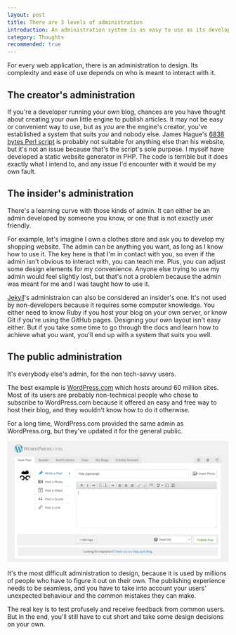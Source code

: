 ```yaml
---
layout: post
title: There are 3 levels of administration
introduction: An administration system is as easy to use as its development is difficult.
category: Thoughts
recommended: true
---
```


For every web application, there is an administration to design. Its complexity and ease of use depends on who is meant to interact with it.

## The creator's administration

If you're a developer running your own blog, chances are you have thought about creating your own little engine to publish articles. It may not be easy or convenient way to use, but as *you* are the engine's creator, you've established a system that suits *you* and nobody else. James Hague's [6838 bytes Perl script](http://prog21.dadgum.com/77.html) is probably not suitable for anything else than his website, but it's not an issue because that's the script's sole purpose. I myself have developed a static website generator in PHP. The code is terrible but it does exactly what I intend to, and any issue I'd encounter with it would be my own fault.

## The insider's administration

There's a learning curve with those kinds of admin. It can either be an admin developed by someone you know, or one that is not exactly user friendly.

For example, let's imagine I own a clothes store and ask you to develop my shopping website. The admin can be anything you want, as long as I know how to use it. The key here is that I'm in contact with you, so even if the admin isn't obvious to interact with, you can teach me. Plus, you can adjust some design elements for my convenience. Anyone else trying to use my admin would feel slightly lost, but that's not a problem because the admin was meant for me and I was taught how to use it.

[Jekyll](https://github.com/mojombo/jekyll)'s administraion can also be considered an insider's one. It's not used by non-developers because it requires some computer knowledge. You either need to know Ruby if you host your blog on your own server, or know Git if you're using the GitHub pages. Designing your own layout isn't easy either. But if you take some time to go through the docs and learn how to achieve what you want, you'll end up with a system that suits you well.

## The public administration

It's everybody else's admin, for the non tech-savvy users.

The best example is [WordPress.com](http://wordpress.com) which hosts around 60 million sites. Most of its users are probably non-technical people who chose to subscribe to WordPress.com because it offered an easy and free way to host their blog, and they wouldn't know how to do it otherwise.

For a long time, WordPress.com provided the same admin as WordPress.org, but they've updated it for the general public.

![WordPress.com easy admin](/images/post/wordpress-easy-admin.png)

It's the most difficult administration to design, because it is used by millions of people who have to figure it out on their own. The publishing experience needs to be seamless, and you have to take into account your users' unexpected behaviour and the common mistakes they can make.

The real key is to test profusely and receive feedback from common users. But in the end, you'll still have to cut short and take some design decisions on your own.
